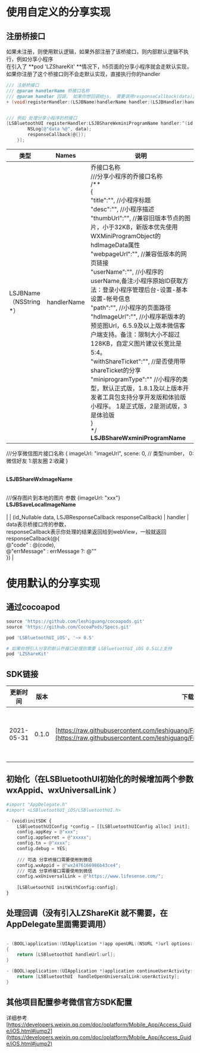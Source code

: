 <a name="RXOUf"></a>
# 使用自定义的分享实现
<a name="nY8q2"></a>
## 注册桥接口
如果未注册，则使用默认逻辑，如果外部注册了该桥接口，则内部默认逻辑不执行，例如分享小程序<br />在引入了 **pod 'LZShareKit' **情况下，h5页面的分享小程序就会走默认实现，如果你注册了这个桥接口则不会走默认实现，直接执行你的handler
```objectivec
/// 注册桥接口
/// @param handlerName 桥接口名称
/// @param handler 回调， 如果你想回调给js， 需要调用responseCallback(data);
+ (void)registerHandler:(LSJBName)handlerName handler:(LSJBHandler)handler;


/// 例如 处理分享小程序的桥接口
[LSBluetoothUI registerHandler:LSJBShareWxminiProgramName handler:^(id  _Nullable data, LSJBResponseCallback  _Nonnull responseCallback) {
        NSLog(@"data %@", data);
        responseCallback(@{});
    }];
```
| 类型 | Names | 说明 |
| --- | --- | --- |
| LSJBName （NSString *） | handlerName | 乔接口名称<br />///分享小程序的乔接口名称<br />/**<br />​{<br />​"title":"",   //小程序标题<br />"desc":"",     //小程序描述<br />"thumbUrl":"",     //兼容旧版本节点的图片，小于32KB，新版本优先使用WXMiniProgramObject的hdImageData属性<br />​"webpageUrl":"",    //兼容低版本的网页链接<br />​"userName":"",     //小程序的userName,备注:小程序原始ID获取方法：登录小程序管理后台-设置-基本设置-帐号信息<br />​"path":"",   //小程序的页面路径<br />​"hdImageUrl":"",   //小程序新版本的预览图Url，6.5.9及以上版本微信客户端支持。备注：限制大小不超过128KB，自定义图片建议长宽比是 5:4。<br />​"withShareTicket":"",   //是否使用带shareTicket的分享<br />​"miniprogramType":""   //小程序的类型，默认正式版，1.8.1及以上版本开发者工具包支持分享开发版和体验版小程序。 1是正式版，2是测试版，3是体验版<br />​}<br />*/<br />**LSJBShareWxminiProgramName**​

///分享微信图片接口名称 { imageUrl: "imageUrl", scene: 0, // 类型number， 0: 微信好友 1:朋友圈 2:收藏 }<br />​

**LSJBShareWxImageName**<br />​

///保存图片到本地的图片 参数 {imageUrl: "xxx"}<br />**LSJBSaveLocalImageName**<br />​<br /> |
| (id_Nullable data, LSJBResponseCallback responseCallback) | handler | data表示桥接口传的参数，<br />responseCallback表示你处理的结果返回给到webView，一般就返回responseCallback(@{<br />@"code" : @(code),<br />@"errMessage" : errMessage ?: @""<br />}) |

<a name="YEIbw"></a>
## 
<a name="w8dR4"></a>
# 使用默认的分享实现
<a name="FSBhq"></a>
## 通过cocoapod
```python
source 'https://github.com/leshiguang/cocoapods.git'
source 'https://github.com/CocoaPods/Specs.git'

pod 'LSBluetoothUI_iOS', '~> 0.5'

# 如果你想引入分享的默认乔接口处理则需要 LSBluetoothUI_iOS 0.5以上支持
pod 'LZShareKit'
```
<a name="YqZSp"></a>
## SDK链接
| 更新时间 | 版本 | 下载地址 | 更新日志 |
| --- | --- | --- | --- |
| 2021-05-31 | 0.1.0 | [https://raw.githubusercontent.com/leshiguang/Framework/main/LZShareKit/0.1.0/LZShareKit.zip](https://raw.githubusercontent.com/leshiguang/Framework/main/LZShareKit/0.1.0/LZShareKit.zip) | 1、初始化分享库，实现了微信及小程序的一些分享功能，给到LSBluetoothUI_iOS中h5页面使用 |



<a name="P4buT"></a>
## 初始化（在LSBluetoothUI初始化的时候增加两个参数wxAppid、wxUniversalLink ）
```python
#import "AppDelegate.h"
#import <LSBluetoothUI_iOS/LSBluetoothUI.h>

- (void)initSDK {
    LSBluetoothUIConfig *config = [[LSBluetoothUIConfig alloc] init];
    config.appKey = @"xxx";
    config.appSecret = @"xxxxx";
    config.tn = @"xxxx";
    config.debug = YES;
    
    /// 可选 分享桥接口需要使用到微信
    config.wxAppid = @"wx2476166986b43ce4";
    /// 可选 分享桥接口需要使用到微信
    config.wxUniversalLink = @"https://www.lifesense.com/";
    
    [LSBluetoothUI initWithConfig:config];
}
```
<a name="oMkbV"></a>
## 处理回调（没有引入LZShareKit 就不需要，在AppDelegate里面需要调用）
```objectivec

- (BOOL)application:(UIApplication *)app openURL:(NSURL *)url options:(NSDictionary<UIApplicationOpenURLOptionsKey,id> *)options
{
    return [LSBluetoothUI handleUrl:url];
}

- (BOOL)application:(UIApplication *)application continueUserActivity:(NSUserActivity *)userActivity restorationHandler:(void(^)(NSArray<id<UIUserActivityRestoring>> * __nullable restorableObjects))restorationHandler {
    return [LSBluetoothUI  handleOpenUniversalLink:userActivity];
}

```
<a name="qpFnL"></a>
## 其他项目配置参考微信官方SDK配置
详细参考 [https://developers.weixin.qq.com/doc/oplatform/Mobile_App/Access_Guide/iOS.html#jump2](https://developers.weixin.qq.com/doc/oplatform/Mobile_App/Access_Guide/iOS.html#jump2)<br />​<br />

